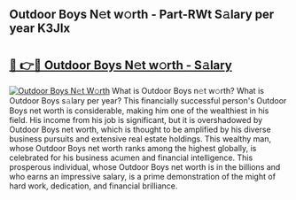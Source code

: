## Outdoor Boys N𝚎t w𝚘rth - Part-RWt S𝚊lary per year K3JIx

# <h2><a href="http://gc1hk2.nevu.top/?p=Outdoor+Boys">🔗 👉🔴 Outdoor Boys N𝚎t w𝚘rth - S𝚊lary</a></h2>

[![Outdoor Boys N𝚎t W𝚘rth](https://i.imgur.com/Oavwk0R.jpeg)](http://gc1hk2.nevu.top/?p=Outdoor+Boys)
What is Outdoor Boys n𝚎t w𝚘rth? What is Outdoor Boys s𝚊lary per year?
This financially successful person's Outdoor Boys net worth is considerable, making him one of the wealthiest in his field. His income from his job is significant, but it is overshadowed by Outdoor Boys net worth, which is thought to be amplified by his diverse business pursuits and extensive real estate holdings. This wealthy man, whose Outdoor Boys net worth ranks among the highest globally, is celebrated for his business acumen and financial intelligence. This prosperous individual, whose Outdoor Boys net worth is in the billions and who earns an impressive salary, is a prime demonstration of the might of hard work, dedication, and financial brilliance.
